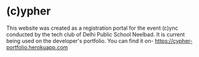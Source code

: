 # (c)ypher
This website was created as a registration portal for the event (c)ync conducted by the tech club of Delhi Public School Neelbad. It is current being used on the developer's portfolio. You can find it on- https://cypher-portfolio.herokuapp.com